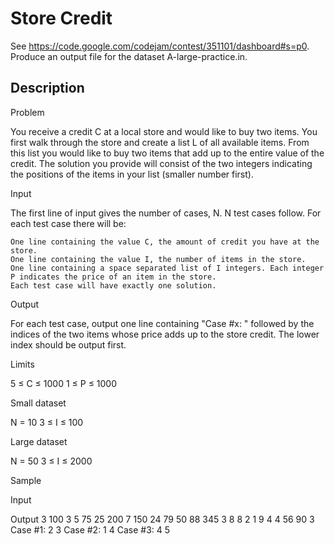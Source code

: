 Store Credit
==========

See https://code.google.com/codejam/contest/351101/dashboard#s=p0. Produce an output file for the dataset A-large-practice.in.

Description
------------

Problem

You receive a credit C at a local store and would like to buy two items. You first walk through the store and create a list L of all available items. From this list you would like to buy two items that add up to the entire value of the credit. The solution you provide will consist of the two integers indicating the positions of the items in your list (smaller number first).

Input

The first line of input gives the number of cases, N. N test cases follow. For each test case there will be:

    One line containing the value C, the amount of credit you have at the store.
    One line containing the value I, the number of items in the store.
    One line containing a space separated list of I integers. Each integer P indicates the price of an item in the store.
    Each test case will have exactly one solution.

Output

For each test case, output one line containing "Case #x: " followed by the indices of the two items whose price adds up to the store credit. The lower index should be output first.

Limits

5 ≤ C ≤ 1000
1 ≤ P ≤ 1000

Small dataset

N = 10
3 ≤ I ≤ 100

Large dataset

N = 50
3 ≤ I ≤ 2000

Sample

Input
	
Output
3
100
3
5 75 25
200
7
150 24 79 50 88 345 3
8
8
2 1 9 4 4 56 90 3
	Case #1: 2 3
Case #2: 1 4
Case #3: 4 5

